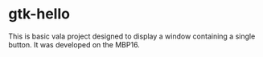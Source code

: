 # gtk-hello

This is basic vala project designed to display a window containing a single button.  It was developed on the MBP16.
